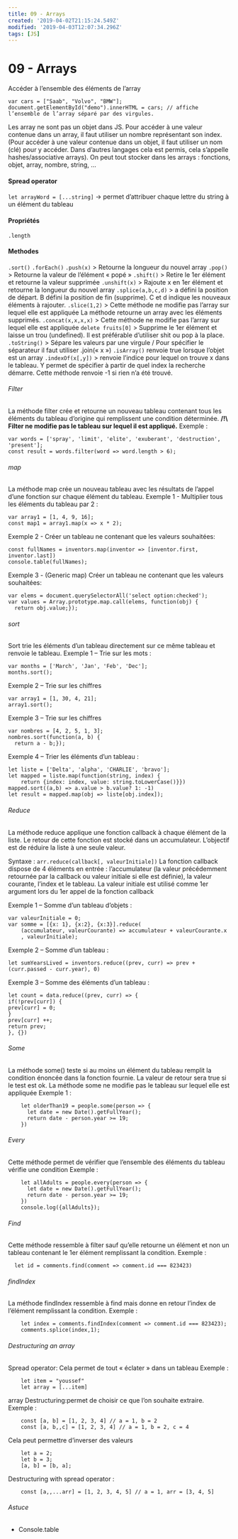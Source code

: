 ```yaml
---
title: 09 - Arrays
created: '2019-04-02T21:15:24.549Z'
modified: '2019-04-03T12:07:34.296Z'
tags: [JS]
---
```


# 09 - Arrays
Accéder à l’ensemble des éléments de l’array 
```
var cars = ["Saab", "Volvo", "BMW"];
document.getElementById("demo").innerHTML = cars; // affiche l’ensemble de l’array séparé par des virgules.
```
Les array ne sont pas un objet dans JS. 
Pour accéder à une valeur contenue dans un array, il faut utiliser un nombre représentant son index.
(Pour accéder à une valeur contenue dans un objet, il faut utiliser un nom (clé) pour y accéder. Dans d’autres langages cela est permis, cela s’appelle hashes/associative arrays).
On peut tout stocker dans les arrays : fonctions, objet, array, nombre, string, …
#### Spread operator
`let arrayWord = [...string]` → permet d’attribuer chaque lettre du string à un élément du tableau
#### Propriétés
`.length`

#### Methodes
`.sort()`
`.forEach()`
`.push(x)` > Retourne la longueur du nouvel array
`.pop()` > Retourne la valeur de l’élément « popé »
`.shift()` > Retire le 1er élément et retourne la valeur supprimée
`.unshift(x)` > Rajoute x en 1er élément et retourne la longueur du nouvel array
`.splice(a,b,c,d)` > a défini la position de départ. B défini la position de fin (supprime). C et d indique les nouveaux éléments à rajouter. 
`.slice(1,2)` > Cette méthode ne modifie pas l’array sur lequel elle est appliquée
La méthode retourne un array avec les éléments supprimés.
`.concat(x,x,x,x)` > Cette méthode ne modifie pas l’array sur lequel elle est appliquée
`delete fruits[0]` > Supprime le 1er élément et laisse un trou (undefined). Il est préférable d’utiliser shit ou pop à la place.
`.toString()` > Sépare les valeurs par une virgule / Pour spécifier le séparateur il faut utiliser .join(« x »)
`.isArray()` renvoie true lorsque l’objet est un array
`.indexOf(x[,y])` > renvoie l’indice pour lequel on trouve x dans le tableau. Y permet de spécifier à partir de quel index la recherche démarre. Cette méthode renvoie -1 si rien n’a été trouvé.

###### Filter
La méthode filter crée et retourne un nouveau tableau contenant tous les éléments du tableau d’origine qui remplissent une condition déterminée.
**/!\ Filter ne modifie pas le tableau sur lequel il est appliqué.**
Exemple :
```
var words = ['spray', 'limit', 'elite', 'exuberant', 'destruction', 'present'];
const result = words.filter(word => word.length > 6);
```
###### map
La méthode map crée un nouveau tableau avec les résultats de l’appel d’une fonction sur chaque élément du tableau.
Exemple 1 - Multiplier tous les éléments du tableau par 2 :
```
var array1 = [1, 4, 9, 16];
const map1 = array1.map(x => x * 2);
```
Exemple 2 - Créer un tableau ne contenant que les valeurs souhaitées:
```
const fullNames = inventors.map(inventor => [inventor.first, inventor.last])
console.table(fullNames);
```
Exemple 3 - (Generic map) Créer un tableau ne contenant que les valeurs souhaitées:
```
var elems = document.querySelectorAll('select option:checked');
var values = Array.prototype.map.call(elems, function(obj) {
  return obj.value;});
```
###### sort
Sort trie les éléments d’un tableau directement sur ce même tableau et renvoie le tableau.
Exemple 1 – Trie sur les mots :
```
var months = ['March', 'Jan', 'Feb', 'Dec'];
months.sort();
```
Exemple 2 – Trie sur les chiffres
```
var array1 = [1, 30, 4, 21];
array1.sort();
```
Exemple 3 – Trie sur les chiffres
```
var nombres = [4, 2, 5, 1, 3];
nombres.sort(function(a, b) {
  return a - b;});
```
Exemple 4 – Trier les éléments d’un tableau :
```
let liste = ['Delta', 'alpha', 'CHARLIE', 'bravo'];
let mapped = liste.map(function(string, index) {
	return {index: index, value: string.toLowerCase()}})
mapped.sort((a,b) => a.value > b.value? 1: -1)
let result = mapped.map(obj => liste[obj.index]);
```
###### Reduce
La méthode reduce applique une fonction callback à chaque élément de la liste. Le retour de cette fonction est stocké dans un accumulateur. L’objectif est de réduire la liste à une seule valeur. 

Syntaxe : `arr.reduce(callback[, valeurInitiale])`
La fonction callback dispose de 4 éléments en entrée : l’accumulateur (la valeur précédemment retournée par la callback ou valeur initiale si elle est définie), la valeur courante, l’index et le tableau.
La valeur initiale est utilisé comme 1er argument lors du 1er appel de la fonction callback

Exemple 1 – Somme d’un tableau d’objets :
```JS
var valeurInitiale = 0;
var somme = [{x: 1}, {x:2}, {x:3}].reduce(
    (accumulateur, valeurCourante) => accumulateur + valeurCourante.x
    , valeurInitiale);
```
Exemple 2 – Somme d’un tableau :
```
let sumYearsLived = inventors.reduce((prev, curr) => prev + (curr.passed - curr.year), 0)
```
Exemple 3 – Somme des éléments d’un tableau :
```
let count = data.reduce((prev, curr) => {
if(!prev[curr]) {
prev[curr] = 0;
}
prev[curr] ++;
return prev;
}, {})
```
###### Some
La méthode some() teste si au moins un élément du tableau remplit la condition énoncée dans la fonction fournie.
La valeur de retour sera true si le test est ok.
La méthode some ne modifie pas le tableau sur lequel elle est appliquée
Exemple 1 : 
```
    let olderThan19 = people.some(person => {
      let date = new Date().getFullYear();
      return date - person.year >= 19;
    })
```
###### Every
Cette méthode permet de vérifier que l’ensemble des éléments du tableau vérifie une condition
Exemple : 
```
    let allAdults = people.every(person => {
      let date = new Date().getFullYear();
      return date - person.year >= 19;
    })
    console.log({allAdults});
```
###### Find
Cette méthode ressemble à filter sauf qu’elle retourne un élément et non un tableau contenant le 1er élément remplissant la condition.
Exemple :
```
  let id = comments.find(comment => comment.id === 823423)
```
###### findIndex
La méthode findIndex ressemble à find mais donne en retour l’index de l’élément remplissant la condition.
Exemple :
```
    let index = comments.findIndex(comment => comment.id === 823423);
    comments.splice(index,1);
```
###### Destructuring an array
Spread operator: Cela permet de tout « éclater » dans un tableau
Exemple : 
```
	let item = "youssef"
	let array = [...item]
```
array Destructuring:permet de choisir ce que l’on souhaite extraire.
Exemple :
```
	const [a, b] = [1, 2, 3, 4] // a = 1, b = 2
	const [a, b,,c] = [1, 2, 3, 4] // a = 1, b = 2, c = 4
```
Cela peut permettre d’inverser des valeurs 
```
	let a = 2;
	let b = 3;
	[a, b] = [b, a];
```
Destructuring with spread operator :
```
	const [a,,...arr] = [1, 2, 3, 4, 5] // a = 1, arr = [3, 4, 5]
```
###### Astuce
 - Console.table
